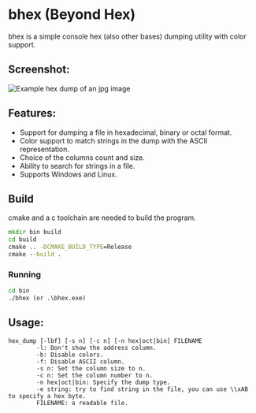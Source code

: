 # bhex (Beyond Hex)
bhex is a simple console hex (also other bases) dumping utility with color support.
## Screenshot:
![Example hex dump of an jpg image](https://i.imgur.com/33ot5DO.png)

## Features:
  - Support for dumping a file in hexadecimal, binary or octal format.
  - Color support to match strings in the dump with the ASCII representation.
  - Choice of the columns count and size.
  - Ability to search for strings in a file.
  - Supports Windows and Linux.
## Build
cmake and a c toolchain are needed to build the program.
```cmd
mkdir bin build
cd build
cmake .. -DCMAKE_BUILD_TYPE=Release
cmake --build . 
```
### Running
```cmd
cd bin
./bhex (or .\bhex.exe)
```
## Usage:
```
hex_dump [-lbf] [-s n] [-c n] [-n hex|oct|bin] FILENAME
        -l: Don't show the address column.
        -b: Disable colors.
        -f: Disable ASCII column.
        -s n: Set the column size to n.
        -c n: Set the column number to n.
        -n hex|oct|bin: Specify the dump type.
        -e string: try to find string in the file, you can use \\xAB to specify a hex byte.
        FILENAME: a readable file.
```

